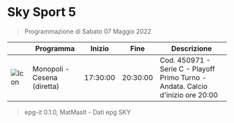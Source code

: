 # Sky Sport 5
> Programmazione di Sabato 07 Maggio 2022

||Programma|Inizio|Fine|Descrizione|
|---|---|---|---|---|
|![Icon](https://guidatv.sky.it/uuid/feffea10-0cc0-4e3b-995c-f4f8bf2b454c/cover?md5ChecksumParam=a53e78a35dcccd9ef1536909af8fc207)|Monopoli - Cesena (diretta)|17:30:00|20:30:00|Cod. 450971 - Serie C - Playoff Primo Turno - Andata. Calcio d&#039;inizio ore 20:00



 > epg-it 0.1.0, MatMasIt - Dati epg SKY